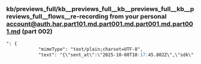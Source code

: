 ### kb/previews_full/kb__previews_full__kb__previews_full__kb__previews_full__flows__re-recording from your personal account@auth.har.part101.md.part001.md.part001.md.part001.md (part 002)

```md
": {
            "mimeType": "text/plain;charset=UTF-8",
            "text": "{\"sent_at\":\"2025-10-08T10:17:45.802Z\",\"sdk\":{\"name\":\"sentry.javascript.angular\
```

```
